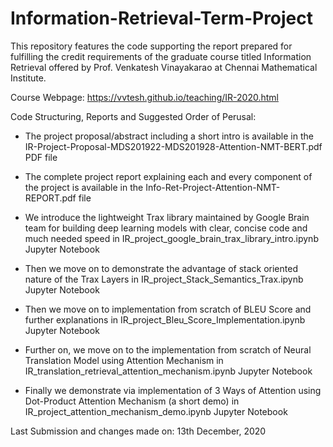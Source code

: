 # Information-Retrieval-Term-Project

This repository features the code supporting the report prepared for fulfilling the credit requirements of the graduate course titled Information Retrieval offered by Prof. Venkatesh Vinayakarao at Chennai Mathematical Institute.

Course Webpage: https://vvtesh.github.io/teaching/IR-2020.html

Code Structuring, Reports and Suggested Order of Perusal:

- The project proposal/abstract including a short intro is available in the IR-Project-Proposal-MDS201922-MDS201928-Attention-NMT-BERT.pdf PDF file
- The complete project report explaining each and every component of the project is available in the Info-Ret-Project-Attention-NMT-REPORT.pdf file

- We introduce the lightweight Trax library maintained by Google Brain team for building deep learning models with clear, concise code and much needed speed in IR_project_google_brain_trax_library_intro.ipynb Jupyter Notebook
- Then we move on to demonstrate the advantage of stack oriented nature of the Trax Layers in IR_project_Stack_Semantics_Trax.ipynb Jupyter Notebook
- Then we move on to implementation from scratch of BLEU Score and further explanations in IR_project_Bleu_Score_Implementation.ipynb Jupyter Notebook
- Further on, we move on to the implementation from scratch of Neural Translation Model using Attention Mechanism in IR_translation_retrieval_attention_mechanism.ipynb Jupyter Notebook
- Finally we demonstrate via implementation of 3 Ways of Attention using Dot-Product Attention Mechanism (a short demo) in IR_project_attention_mechanism_demo.ipynb Jupyter Notebook

Last Submission and changes made on: 13th December, 2020
